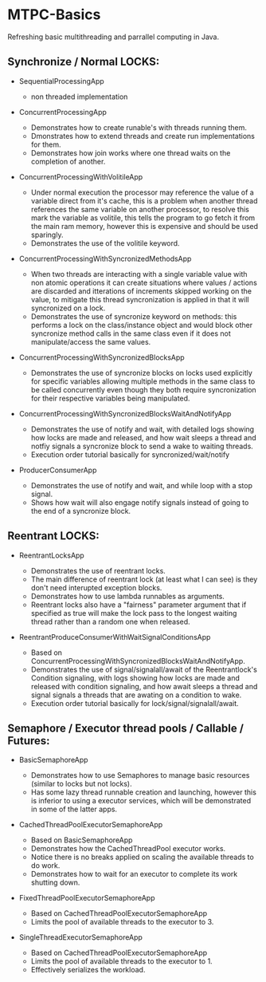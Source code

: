 # MTPC-Basics
Refreshing basic multithreading and parrallel computing in Java.


## Synchronize / Normal LOCKS:
* SequentialProcessingApp
  * non threaded implementation
  
* ConcurrentProcessingApp
  * Demonstrates how to create runable's with threads running them.
  * Dmonstrates how to extend threads and create run implementations for them.
  * Demonstrates how join works where one thread waits on the completion of another.
  
* ConcurrentProcessingWithVolitileApp
  * Under normal execution the processor may reference the value of a variable direct from it's cache, this is a problem when another thread references the same variable on another processor, to resolve this mark the variable as volitile, this tells the program to go fetch it from the main ram memory, however this is expensive and should be used sparingly.
  * Demonstrates the use of the volitile keyword.
  
* ConcurrentProcessingWithSyncronizedMethodsApp
  * When two threads are interacting with a single variable value with non atomic operations it can create situations where values / actions are discarded and itterations of increments skipped working on the value, to mitigate this thread syncronization is applied in that it will syncronized on a lock.
  * Demonstrates the use of syncronize keyword on methods: this performs a lock on the class/instance object and would block other syncronize method calls in the same class even if it does not manipulate/access the same values.

* ConcurrentProcessingWithSyncronizedBlocksApp
  * Demonstrates the use of syncronize blocks on locks used explicitly for specific variables allowing multiple methods in the same class to be called concurrently even though they both require syncronization for their respective variables being manipulated.

* ConcurrentProcessingWithSyncronizedBlocksWaitAndNotifyApp
  * Demonstrates the use of notify and wait, with detailed logs showing how locks are made and released, and how wait sleeps a thread and notfiy signals a syncronize block to send a wake to waiting threads.
  * Execution order tutorial basically for syncronized/wait/notify

* ProducerConsumerApp
  * Demonstrates the use of notify and wait, and while loop with a stop signal.
  * Shows how wait will also engage notify signals instead of going to the end of a syncronize block.

## Reentrant LOCKS:
* ReentrantLocksApp
  * Demonstrates the use of reentrant locks.
  * The main difference of reentrant lock (at least what I can see) is they don't need interupted exception blocks.
  * Demonstrates how to use lambda runnables as arguments.
  * Reentrant locks also have a "fairness" parameter argument that if specified as true will make the lock pass to the longest waiting thread rather than a random one when released.

* ReentrantProduceConsumerWithWaitSignalConditionsApp
  * Based on ConcurrentProcessingWithSyncronizedBlocksWaitAndNotifyApp.
  * Demonstrates the use of signal/signalall/await of the Reentrantlock's Condition signaling, with logs showing how locks are made and released with condition signaling, and how await sleeps a thread and signal signals a threads that are awating on a condition to wake.
  * Execution order tutorial basically for lock/signal/signalall/await.

## Semaphore / Executor thread pools / Callable / Futures:
* BasicSemaphoreApp
  * Demonstrates how to use Semaphores to manage basic resources (similar to locks but not locks).
  * Has some lazy thread runnable creation and launching, however this is inferior to using a executor services, which will be demonstrated in some of the latter apps.
    
* CachedThreadPoolExecutorSemaphoreApp
  * Based on BasicSemaphoreApp
  * Demonstrates how the CachedThreadPool executor works.
  * Notice there is no breaks applied on scaling the available threads to do work.
  * Demonstrates how to wait for an executor to complete its work shutting down.

* FixedThreadPoolExecutorSemaphoreApp
  * Based on CachedThreadPoolExecutorSemaphoreApp
  * Limits the pool of available threads to the executor to 3.

* SingleThreadExecutorSemaphoreApp
  * Based on CachedThreadPoolExecutorSemaphoreApp
  * Limits the pool of available threads to the executor to 1.
  * Effectively serializes the workload.
